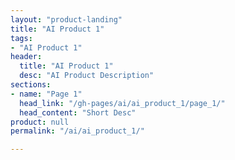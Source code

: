 ```yaml
---
layout: "product-landing"
title: "AI Product 1"
tags:
- "AI Product 1"
header:
  title: "AI Product 1"
  desc: "AI Product Description"
sections:
- name: "Page 1"
  head_link: "/gh-pages/ai/ai_product_1/page_1/"
  head_content: "Short Desc"
product: null
permalink: "/ai/ai_product_1/"

---
```

